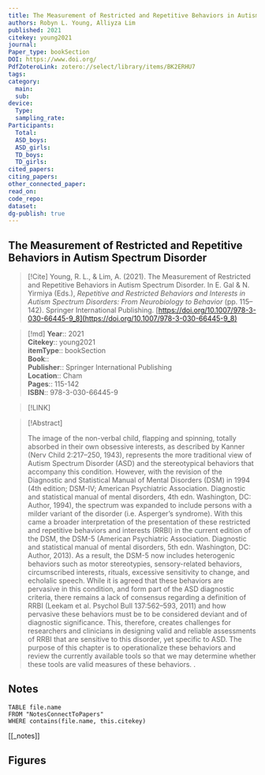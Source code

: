 ```yaml
---
title: The Measurement of Restricted and Repetitive Behaviors in Autism Spectrum Disorder
authors: Robyn L. Young, Alliyza Lim
published: 2021
citekey: young2021
journal: 
Paper_type: bookSection
DOI: https://www.doi.org/
PdfZoteroLink: zotero://select/library/items/BK2ERHU7
tags: 
category:
  main: 
  sub: 
device:
  Type: 
  sampling_rate: 
Participants:
  Total: 
  ASD_boys: 
  ASD_girls: 
  TD_boys: 
  TD_girls: 
cited_papers: 
citing_papers: 
other_connected_paper: 
read_on: 
code_repo: 
dataset: 
dg-publish: true
---
```


## The Measurement of Restricted and Repetitive Behaviors in Autism Spectrum Disorder

> [!Cite]
> Young, R. L., & Lim, A. (2021). The Measurement of Restricted and Repetitive Behaviors in Autism Spectrum Disorder. In E. Gal & N. Yirmiya (Eds.), _Repetitive and Restricted Behaviors and Interests in Autism Spectrum Disorders: From Neurobiology to Behavior_ (pp. 115–142). Springer International Publishing. [https://doi.org/10.1007/978-3-030-66445-9_8](https://doi.org/10.1007/978-3-030-66445-9_8)


>[!md]
> **Year**:: 2021   
> **Citekey**:: young2021  
> **itemType**:: bookSection  
> **Book**::   
> **Publisher**:: Springer International Publishing  
> **Location**:: Cham   
> **Pages**:: 115-142  
> **ISBN**:: 978-3-030-66445-9    

> [!LINK] 
> 

> [!Abstract]
>
> The image of the non-verbal child, flapping and spinning, totally absorbed in their own obsessive interests, as described by Kanner (Nerv Child 2:217–250, 1943), represents the more traditional view of Autism Spectrum Disorder (ASD) and the stereotypical behaviors that accompany this condition. However, with the revision of the Diagnostic and Statistical Manual of Mental Disorders (DSM) in 1994 (4th edition; DSM-IV; American Psychiatric Association. Diagnostic and statistical manual of mental disorders, 4th edn. Washington, DC: Author, 1994), the spectrum was expanded to include persons with a milder variant of the disorder (i.e. Asperger’s syndrome). With this came a broader interpretation of the presentation of these restricted and repetitive behaviors and interests (RRBI) in the current edition of the DSM, the DSM-5 (American Psychiatric Association. Diagnostic and statistical manual of mental disorders, 5th edn. Washington, DC: Author, 2013). As a result, the DSM-5 now includes heterogenic behaviors such as motor stereotypies, sensory-related behaviors, circumscribed interests, rituals, excessive sensitivity to change, and echolalic speech. While it is agreed that these behaviors are pervasive in this condition, and form part of the ASD diagnostic criteria, there remains a lack of consensus regarding a definition of RRBI (Leekam et al. Psychol Bull 137:562–593, 2011) and how pervasive these behaviors must be to be considered deviant and of diagnostic significance. This, therefore, creates challenges for researchers and clinicians in designing valid and reliable assessments of RRBI that are sensitive to this disorder, yet specific to ASD. The purpose of this chapter is to operationalize these behaviors and review the currently available tools so that we may determine whether these tools are valid measures of these behaviors.
>.
> 


## Notes

```dataview 
TABLE file.name 
FROM "NotesConnectToPapers" 
WHERE contains(file.name, this.citekey)
```

[[_notes]]

## Figures

